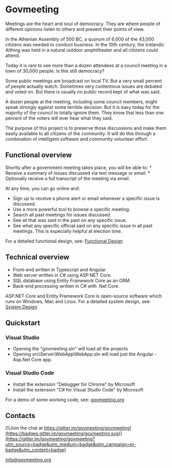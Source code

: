 # Govmeeting

Meetings are the heart and soul of democracy. They are where people of different opinions listen to others and present their points of view.

In the Athenian Assembly of 500 BC, a quorum of 6,000 of the 43,000 citizens was needed to conduct business. In the 10th century, the Icelandic Althing was held in a natural outdoor amphitheater and all citizens could attend.

Today it is rare to see more than a dozen attendees at a council meeting in a town of 30,000 people. Is this still democracy?

Some public meetings are broadcast on local TV.  But a very small percent of people actually watch. Sometimes very contentious issues are debated and voted on. But there is usually no public record kept of what was said.

A dozen people at the meeting, including some council members, might speak strongly against some terrible decision. But it is easy today for the majority of the council to totally ignore them. They know that less than one percent of the voters will ever hear what they said.

The purpose of this project is to preserve those discussions and make them easily available to all citizens of the community. It will do this through a combination of intelligent software and community volunteer effort.


## Functional overview

<p>Shortly after a government meeting takes place, you will be able to:
* Receive a summary of issues discussed via text message or email.
* Optionally receive a full transcript of the meeting via email.

At any time, you can go online and:
* Sign up to receive a phone alert or email whenever a specific issue is discussed.
* Use a more powerful tool to browse a specific meeting.</li>
* Search all past meetings for issues discussed.</li>
* See all that was said in the past on any specific issue.</li>
* See what any specific official said on any specific issue in all past meetings. This is especially helpful at election time.

For a detailed functional design, see: [Functional Design](https://github.com/govmeeting/govmeeting/wiki/functional-design)

## Technical overview

* Front-end written in Typescript and Angular.
* Web server written in C# using ASP.NET Core.
* SQL database using Entity Framework Core as an ORM.
* Back-end processing written in C# with .Net Core.



ASP.NET Core and Entity Framework Core is open-source software which runs on Windows, Mac and Linux.
For a detailed system design, see: [System Design](https://github.com/govmeeting/govmeeting/wiki/system-design)

## Quickstart

### Visual Studio
  * Opening the "govmeeting.sln" will load all the projects
  * Opening src\Server\WebApp\WebApp.sln will load just the Angular - Asp.Net Core app.

### Visual Studio Code

* Install the extension "Debugger for Chrome" by Microsoft
* Install the extension "C# for Visual Studio Code" by Microsoft


For a demo of some working code, see:  [govmeeting.org](http://govmeeting.org)


## Contacts
[![Join the chat at https://gitter.im/govmeeting/govmeeting](https://badges.gitter.im/govmeeting/govmeeting.svg)](https://gitter.im/govmeeting/govmeeting?utm_source=badge&utm_medium=badge&utm_campaign=pr-badge&utm_content=badge)

<info@govmeeting.org>

